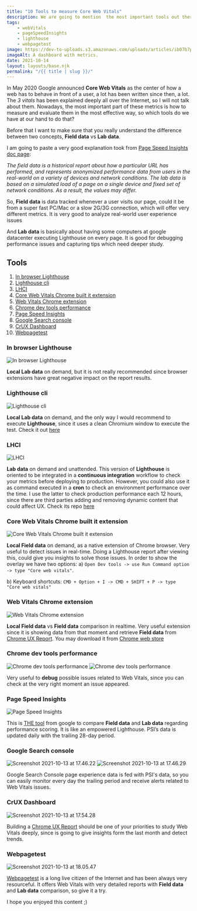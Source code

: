 ```yaml
---
title: "10 Tools to measure Core Web Vitals"
description: We are going to mention  the most important tools out there to measure Core Wb Vitals.
tags:
    - webVitals
    - pageSpeedInsights
    - lighthouse
    - webpagetest
image: https://dev-to-uploads.s3.amazonaws.com/uploads/articles/ib07b7pm1qugbenypy27.png
imageAlt: A dashboard with metrics.
date: 2021-10-14
layout: layouts/base.njk
permalink: "/{{ title | slug }}/"
---
```


In May 2020 Google announced **Core Web Vitals** as the center of how a web has to behave in front of a user, a lot has been written since then, a lot. The _3 vitals_ has been explained deeply all over the Internet, so I will not talk about them. Nowadays, the most important part of these metrics is how to measure and evaluate them in the most effective way, so which tools do we have at our hand to do that?

Before that I want to make sure that you really understand the difference between two concepts, **Field data** vs **Lab data**.

I am going to paste a very good explanation took from [Page Speed Insights doc page](https://developers.google.com/speed/docs/insights/v5/about):

_The field data is a historical report about how a particular URL has performed, and represents anonymized performance data from users in the real-world on a variety of devices and network conditions. The lab data is based on a simulated load of a page on a single device and fixed set of network conditions. As a result, the values may differ._

So, **Field data** is data tracked whenever a user visits our page, could it be from a super fast PC/Mac or a slow 2G/3G connection, which will offer very different metrics. It is very good to analyze real-world user experience issues

And **Lab data** is basically about having some computers at google datacenter executing Lighthouse on every page. It is good for debugging performance issues and capturing tips which need deeper study.

## Tools
1. [In browser Lighthouse](#in-browser-lighthouse)
2. [Lighthouse cli](#lighthouse-cli)
3. [LHCI](#lhci)
4. [Core Web Vitals Chrome built it extension](#core-web-vitals-chrome-built-it-extension)
5. [Web Vitals Chrome extension](#web-vitals-chrome-extension)
6. [Chrome dev tools performance](#chrome-dev-tools-performance)
7. [Page Speed Insights](#page-speed-insights)
8. [Google Search console](#google-search-console)
9. [CrUX Dashboard](#crux-dashboard)
10. [Webpagetest](#webpagetest)

### In browser Lighthouse
![In browser Lighthouse](https://dev-to-uploads.s3.amazonaws.com/uploads/articles/ir2zujxqueos2cfe6h7l.png)

**Local Lab data** on demand, but it is not really recommended since browser extensions have great negative impact on the report results.

### Lighthouse cli
![Lighthouse cli](https://dev-to-uploads.s3.amazonaws.com/uploads/articles/enu51cop8bk6o50fc995.png)

**Local Lab data** on demand, and the only way I would recommend to execute **Lighthouse**, since it uses a clean Chromium window to execute the test. Check it out [here](https://github.com/GoogleChrome/lighthouse)

### LHCI
![LHCI](https://dev-to-uploads.s3.amazonaws.com/uploads/articles/betvgo2b2x25jwodrf0x.png)

**Lab data** on demand and unattended. This version of **Lighthouse** is oriented to be integrated in a **continuous integration** workflow to check your metrics before deploying to production. However, you could also use it as command executed in a **cron** to check an environment performance over the time. I use the latter to check production performance each 12 hours, since there are third parties adding and removing dynamic content that could affect UX. Check its repo [here](https://github.com/GoogleChrome/lighthouse-ci)

### Core Web Vitals Chrome built it extension
![Core Web Vitals Chrome built it extension](https://dev-to-uploads.s3.amazonaws.com/uploads/articles/fv6qd6gfc2f8703p085t.gif)

**Local Field data** on demand, as a native extension of Chrome browser. Very useful to detect issues in real-time. Doing a Lighthouse report after viewing this, could give you insights to solve those issues. In order to show the overlay we have two options:
a) `Open Dev tools -> use Run Command option -> type "Core web vitals"`.

b) Keyboard shortcuts: `CMD + Option + I -> CMD + SHIFT + P -> type "Core web vitals" `

### Web Vitals Chrome extension
![Web Vitals Chrome extension](https://dev-to-uploads.s3.amazonaws.com/uploads/articles/1qrcr97q6rpor188mkvo.png)

**Local Field data** vs **Field data** comparison in realtime. Very useful extension since it is showing data from that moment and retrieve **Field data** from [Chrome UX Report](https://developers.google.com/web/tools/chrome-user-experience-report). You may download it from [Chrome web store](https://chrome.google.com/webstore/detail/web-vitals/ahfhijdlegdabablpippeagghigmibma?hl=en)

### Chrome dev tools performance
![Chrome dev tools performance](https://dev-to-uploads.s3.amazonaws.com/uploads/articles/zlanm53tx3c2hdzc412y.png)
![Chrome dev tools performance](https://dev-to-uploads.s3.amazonaws.com/uploads/articles/ias9mvnac2yzcngc74bi.png)

Very useful to **debug** possible issues related to Web Vitals, since you can check at the very right moment an issue appeared.

### Page Speed Insights
![Page Speed Insights](https://dev-to-uploads.s3.amazonaws.com/uploads/articles/g64ujmvnju02fwp58uzo.png)

This is [THE tool](https://developers.google.com/speed/pagespeed/insights/) from google to compare **Field data** and **Lab data** regarding performance scoring. It is like an empowered Lighthouse. PSI’s data is updated daily with the trailing 28-day period.

### Google Search console
![Screenshot 2021-10-13 at 17.46.22](https://dev-to-uploads.s3.amazonaws.com/uploads/articles/8dlabg2tlhjzhzy6owjx.png)
![Screenshot 2021-10-13 at 17.46.29](https://dev-to-uploads.s3.amazonaws.com/uploads/articles/3uxkwsap3y69a238rilo.png)

Google Search Console page experience data is fed with PSI's data, so you can easily monitor every day the trailing period and receive alerts related to Web Vitals issues.

### CrUX Dashboard
![Screenshot 2021-10-13 at 17.54.28](https://dev-to-uploads.s3.amazonaws.com/uploads/articles/73fp7olc9ikg5pls1bth.png)

Building a [Chrome UX Report](https://developers.google.com/web/tools/chrome-user-experience-report) should be one of your priorities to study Web Vitals deeply, since is going to give insights form the last month and detect trends.

### Webpagetest
![Screenshot 2021-10-13 at 18.05.47](https://dev-to-uploads.s3.amazonaws.com/uploads/articles/hb5mf81ns1wrbgslkrys.png)

[Webpagetest](https://www.webpagetest.org/) is a long live citizen of the Internet and has been always very resourceful. It offers Web Vitals with very detailed reports with **Field data** and **Lab data** comparison, so give it a try.

I hope you enjoyed this content ;)
